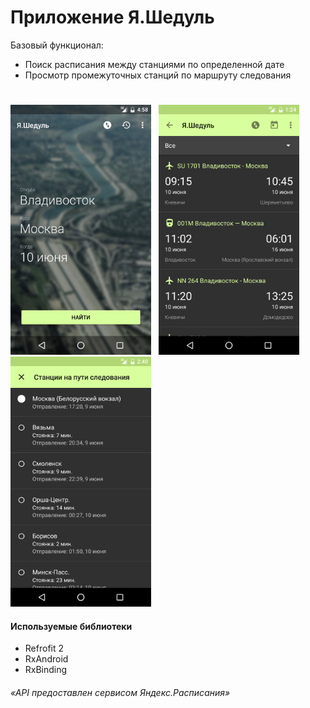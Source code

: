 # Приложение Я.Шедуль

Базовый функционал:

- Поиск расписания между станциями по определенной дате
- Просмотр промежуточных станций по маршруту следования

# 
<img height = "400" src = "https://github.com/valpostnov/YaSchedule/blob/schedule_v2/app/screens/main.png" />
&nbsp;
<img height = "400" src = "https://github.com/valpostnov/YaSchedule/blob/schedule_v2/app/screens/schedule.png" />
&nbsp;
<img height = "400" src = "https://github.com/valpostnov/YaSchedule/blob/schedule_v2/app/screens/stationss.png" />

#### Используемые библиотеки
- Refrofit 2
- RxAndroid
- RxBinding

###### «API предоставлен сервисом Яндекс.Расписания» 
